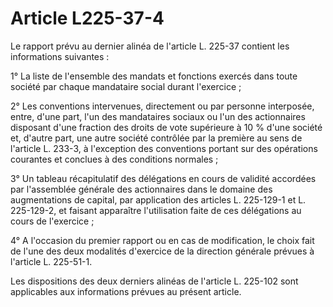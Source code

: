 # Article L225-37-4

Le rapport prévu au dernier alinéa de l'article L. 225-37 contient les informations suivantes :

1° La liste de l'ensemble des mandats et fonctions exercés dans toute société par chaque mandataire social durant l'exercice ;

2° Les conventions intervenues, directement ou par personne interposée, entre, d'une part, l'un des mandataires sociaux ou l'un des actionnaires disposant d'une fraction des droits de vote supérieure à 10 % d'une société et, d'autre part, une autre société contrôlée par la première au sens de l'article L. 233-3, à l'exception des conventions portant sur des opérations courantes et conclues à des conditions normales ;

3° Un tableau récapitulatif des délégations en cours de validité accordées par l'assemblée générale des actionnaires dans le domaine des augmentations de capital, par application des articles L. 225-129-1 et L. 225-129-2, et faisant apparaître l'utilisation faite de ces délégations au cours de l'exercice ;

4° A l'occasion du premier rapport ou en cas de modification, le choix fait de l'une des deux modalités d'exercice de la direction générale prévues à l'article L. 225-51-1.

Les dispositions des deux derniers alinéas de l'article L. 225-102 sont applicables aux informations prévues au présent article.
